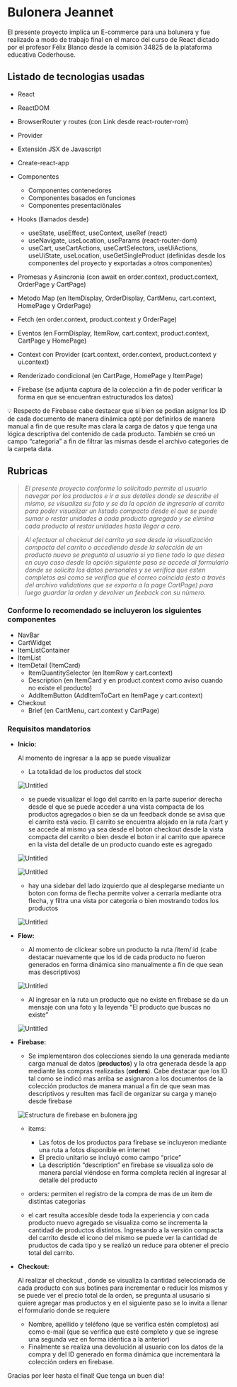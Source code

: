 # Bulonera Jeannet

El presente proyecto implica un E-commerce para una bolunera y fue realizado a modo de trabajo final en el marco del curso de React dictado por el profesor Félix Blanco desde la comisión 34825 de la plataforma educativa Coderhouse.

## Listado de tecnologias usadas

- React
- ReactDOM
- BrowserRouter y routes (con Link desde react-router-rom)
- Provider
- Extensión JSX de Javascript
- Create-react-app
- Componentes
    - Componentes contenedores
    - Componentes basados en funciones
    - Componentes presentaciónales
    
- Hooks (llamados desde)
    - useState, useEffect, useContext, useRef (react)
    - useNavigate, useLocation, useParams (react-router-dom)
    - useCart, useCartActions, useCartSelectors, useUiActions, useUiState, useLocation, useGetSingleProduct (definidas desde los componentes del proyecto y exportadas a otros componentes)

- Promesas y Asincronia (con await en order.context, product.context, OrderPage y CartPage)
- Metodo Map (en ItemDisplay, OrderDisplay, CartMenu, cart.context, HomePage y OrderPage)
- Fetch (en order.context, product.context y OrderPage)
- Eventos (en FormDisplay, ItemRow, cart.context, product.context, CartPage y HomePage)
- Context con Provider (cart.context, order.context, product.context y ui.context)
- Renderizado condicional (en CartPage, HomePage y ItemPage)
- Firebase (se adjunta captura de la colección a fin de poder verificar la forma en que se encuentran estructurados los datos)

<aside>
💡 Respecto de Firebase cabe destacar que si bien se podian asignar los ID de cada documento de manera dinámica opté por definirlos de manera manual a fin de que resulte mas clara la carga de datos y que tenga una lógica descriptiva del contenido de cada producto. También se creó un campo “categoria” a fin de filtrar las mismas desde el archivo categories de la carpeta data.

</aside>

## Rubricas

              

> *El presente proyecto conforme lo solicitado permite al usuario navegar por los productos e ir a sus detalles donde se describe el mismo, se visualiza su foto y se da la opción de ingresarlo al carrito para poder visualizar un listado compacto desde el que se puede sumar o restar unidades a cada producto agregado y se elimina cada producto al restar unidades hasta llegar a cero.*
> 

> *Al efectuar el checkout del carrito ya sea desde la visualización compacta del carrito o accediendo desde la selección de un producto nuevo se pregunta al usuario si ya tiene todo lo que desea en cuyo caso desde la opción siguiente paso se accede al formulario donde se solicita los datos personales y se verifica que esten completos asi como se verifica que el correo coincida (esto a través del archivo validations que se exporta a la page CartPage) para luego guardar la orden y devolver un feeback con su número.*
> 

### Conforme lo recomendado se incluyeron los siguientes componentes

- NavBar
- CartWidget
- ItemListContainer
- ItemList
- ItemDetail (ItemCard)
    - ItemQuantitySelector (en ItemRow y cart.context)
    - Description (en ItemCard y en product.context como aviso cuando no existe el producto)
    - AddItemButton (AddItemToCart en ItemPage y cart.context)
- Checkout
    - Brief (en CartMenu, cart.context y CartPage)

### Requisitos mandatorios

- **Inicio:**
    
      
    
    Al momento de ingresar a la app se puede visualizar
    
    - La totalidad de los productos del stock
    
    ![Untitled](./src/img/Untitled%200.png)
    
    - se puede visualizar el logo del carrito en la parte superior derecha desde el que se puede acceder a una vista compacta de los productos agregados o bien se da un feedback donde se avisa que el carrito está vacio. El carrito se encuentra alojado en la ruta /cart y se accede al mismo ya sea desde el boton checkout desde la vista compacta del carrito o bien desde el boton ir al carrito que aparece en la vista del detalle de un producto cuando este es agregado
    
    ![Untitled](./src/img/Untitled%201.png)
    
    ![Untitled](./src/img/Untitled%202.png)
    
    - hay una sidebar del lado izquierdo que al desplegarse mediante un boton con forma de flecha permite volver a cerrarla mediante otra flecha, y filtra una vista por categoria o bien mostrando todos los productos
    
    ![Untitled](./src/img/Untitled%203.png)
    
- **Flow:**
    
    
    - Al momento de clickear sobre un producto la ruta /item/:id (cabe destacar nuevamente que los id de cada producto no fueron generados en forma dinámica sino manualmente a fin de que sean mas descriptivos)
    
    ![Untitled](./src/img/Untitled%204.png)
    
    - Al ingresar en la ruta un producto que no existe en firebase se da un mensaje con una foto y la leyenda “El producto que buscas no existe”
    
     
    
    ![Untitled](./src/img/Untitled%205.png)
    
- **Firebase:**
    - Se implementaron dos colecciones siendo la una generada mediante carga manual de datos (**productos**) y la otra generada desde la app mediante las compras realizadas (**orders**). Cabe destacar que los ID tal como se indicó mas arriba se asignaron a los documentos de la colección productos de manera manual a fin de que sean mas descriptivos y resulten mas facil de organizar su carga y manejo desde firebase
    
    ![Estructura de firebase en bulonera.jpg](./src/img/Untitled%206%20Estructura_de_firebase_en_bulonera.jpg)
    
    - items:
        - Las fotos de los productos para firebase se incluyeron mediante una ruta a fotos disponible en internet
        - El precio unitario se incluyó como campo “price”
        - La descriptión “description” en firebase se visualiza solo de manera parcial viéndose en forma completa recién al ingresar al detalle del producto
        
    - orders: permiten el registro de la compra de mas de un item de distintas categorias
    - el cart resulta accesible desde toda la experiencia y con cada producto nuevo agregado se visualiza como se incrementa la cantidad de productos distintos. Ingresando a la versión compacta del carrito desde el icono del mismo se puede ver la cantidad de pruductos de cada tipo y se realizó un reduce para obtener el precio total del carrito.

- **Checkout:**
    
    
    Al realizar el checkout , donde se visualiza la cantidad seleccionada de cada producto con sus botines para incrementar o reducir los mismos y se puede ver el precio total de la orden, se pregunta al ususario si quiere agregar mas productos y en el siguiente paso se lo invita a llenar el formulario donde se requiere
    
    - Nombre, apellido y teléfono (que se verifica estén completos) así como e-mail (que se verifica que esté completo y que se ingrese una segunda vez en forma idéntica a la anterior)
    - Finalmente se realiza una devolución al usuario con los datos de la compra y del ID generado en forma dinámica que incrementará la colección orders en firebase.

<aside>
                Gracias por leer hasta el final! Que tenga un buen dia!

</aside>